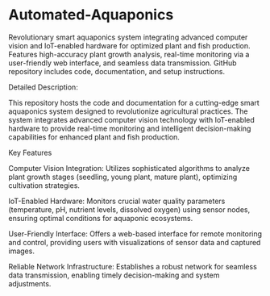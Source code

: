 # Automated-Aquaponics
Revolutionary smart aquaponics system integrating advanced computer vision and IoT-enabled hardware for optimized plant and fish production. Features high-accuracy plant growth analysis, real-time monitoring via a user-friendly web interface, and seamless data transmission. GitHub repository includes code, documentation, and setup instructions.

Detailed Description:

This repository hosts the code and documentation for a cutting-edge smart aquaponics system designed to revolutionize agricultural practices. The system integrates advanced computer vision technology with IoT-enabled hardware to provide real-time monitoring and intelligent decision-making capabilities for enhanced plant and fish production.

Key Features

Computer Vision Integration: Utilizes sophisticated algorithms to analyze plant growth stages (seedling, young plant, mature plant), optimizing cultivation strategies.

IoT-Enabled Hardware: Monitors crucial water quality parameters (temperature, pH, nutrient levels, dissolved oxygen) using sensor nodes, ensuring optimal conditions for aquaponic ecosystems.

User-Friendly Interface: Offers a web-based interface for remote monitoring and control, providing users with visualizations of sensor data and captured images.

Reliable Network Infrastructure: Establishes a robust network for seamless data transmission, enabling timely decision-making and system adjustments.
